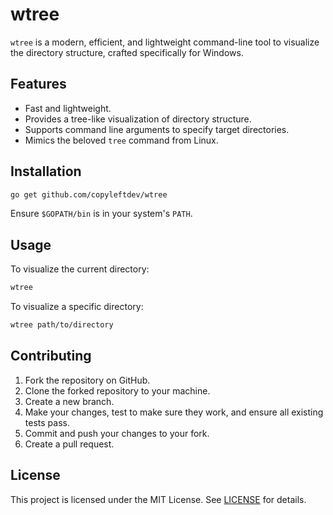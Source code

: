 # wtree

`wtree` is a modern, efficient, and lightweight command-line tool to visualize the directory structure, crafted specifically for Windows.

## Features

- Fast and lightweight.
- Provides a tree-like visualization of directory structure.
- Supports command line arguments to specify target directories.
- Mimics the beloved `tree` command from Linux.

## Installation

```bash
go get github.com/copyleftdev/wtree
```

Ensure `$GOPATH/bin` is in your system's `PATH`.

## Usage

To visualize the current directory:

```bash
wtree
```

To visualize a specific directory:

```bash
wtree path/to/directory
```

## Contributing

1. Fork the repository on GitHub.
2. Clone the forked repository to your machine.
3. Create a new branch.
4. Make your changes, test to make sure they work, and ensure all existing tests pass.
5. Commit and push your changes to your fork.
6. Create a pull request.

## License

This project is licensed under the MIT License. See [LICENSE](LICENSE) for details.
